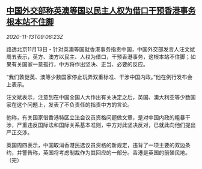<!--1605259400000-->
[中国外交部称英澳等国以民主人权为借口干预香港事务 根本站不住脚](https://cn.reuters.com/article/china-mofa-uk-au-hk-1113-idCNKBS27T0Y7)
------

<div><i>2020-11-13T09:06:23Z</i></div><p>路透北京11月13日 - 针对英澳等国就香港事务指责中国，中国外交部发言人汪文斌周五表示，英方、澳方以民主、人权为借口，干预香港事务，这根本站不住脚；如果有关国家一意孤行，中方将作出坚决、正当、必要的反应。</p><p>“我们敦促英、澳等少数国家停止玩弄双重标准、干涉中国内政。”他在例行发布会上表示。</p><p>汪文斌表示，注意到在中国全国人大作出有关决定之后，英国、澳大利亚等少数国家在这个问题上，发表了不负责任的指责中方的言论。</p><p>他称，有关国家借香港特区立法会议员资格问题做文章，是对中国内政的粗暴干涉，严重违反国际法和国际关系基本准则，中方对此坚决反对，已就此向他们提出严正交涉。</p><p>英国周四表示，中国取消香港民选议员资格的新规定，违背了一项主要的双边条约，并警告称，英国将考虑制裁作为其回应的一部分。香港是英国的前殖民地。（完）</p>
